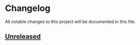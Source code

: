 # Changelog

All notable changes to this project will be documented in this file.

## [Unreleased](https://github.com/Minebomber/dotenv-vault-rs/compare/v0.1.1...master)
